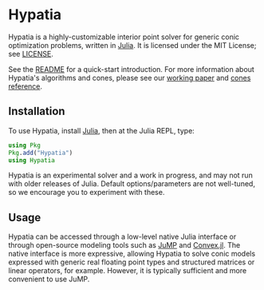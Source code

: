 # Hypatia

Hypatia is a highly-customizable interior point solver for generic conic optimization problems, written in [Julia](https://julialang.org/).
It is licensed under the MIT License; see [LICENSE](https://github.com/jump-dev/Hypatia.jl/blob/master/LICENSE.md).

See the [README](https://github.com/jump-dev/Hypatia.jl/blob/master/README.md) for a quick-start introduction.
For more information about Hypatia's algorithms and cones, please see our [working paper](https://arxiv.org/abs/2005.01136) and [cones reference](https://github.com/jump-dev/Hypatia.jl/wiki/files/coneref.pdf).

## Installation

To use Hypatia, install [Julia](https://julialang.org/downloads/), then at the Julia REPL, type:

```julia
using Pkg
Pkg.add("Hypatia")
using Hypatia
```

Hypatia is an experimental solver and a work in progress, and may not run with older releases of Julia.
Default options/parameters are not well-tuned, so we encourage you to experiment with these.

## Usage

Hypatia can be accessed through a low-level native Julia interface or through open-source modeling tools such as [JuMP](https://github.com/jump-dev/JuMP.jl) and [Convex.jl](https://github.com/jump-dev/Convex.jl).
The native interface is more expressive, allowing Hypatia to solve conic models expressed with generic real floating point types and structured matrices or linear operators, for example.
However, it is typically sufficient and more convenient to use JuMP.
